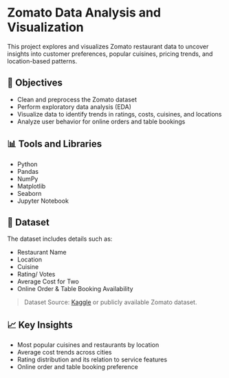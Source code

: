# Zomato Data Analysis and Visualization

This project explores and visualizes Zomato restaurant data to uncover insights into customer preferences, popular cuisines, pricing trends, and location-based patterns.

## 📌 Objectives

- Clean and preprocess the Zomato dataset
- Perform exploratory data analysis (EDA)
- Visualize data to identify trends in ratings, costs, cuisines, and locations
- Analyze user behavior for online orders and table bookings

## 📊 Tools and Libraries

- Python
- Pandas
- NumPy
- Matplotlib
- Seaborn
- Jupyter Notebook

## 📁 Dataset

The dataset includes details such as:
- Restaurant Name
- Location
- Cuisine
- Rating/ Votes
- Average Cost for Two
- Online Order & Table Booking Availability

> Dataset Source: [Kaggle](https://www.kaggle.com/datasets) or publicly available Zomato dataset.

## 📈 Key Insights

- Most popular cuisines and restaurants by location
- Average cost trends across cities
- Rating distribution and its relation to service features
- Online order and table booking preference
